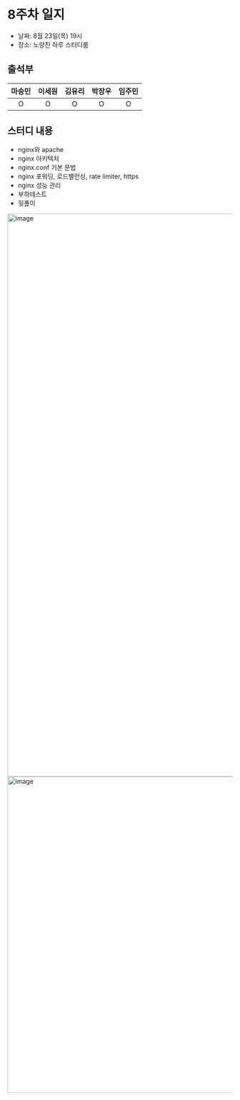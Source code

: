 # 8주차 일지
- 날짜: 8월 23일(목) 19시
- 장소: 노량진 하루 스터디룸

## 출석부
|마승민|이세원|김유리|박장우|임주민|
|:---:|:---:|:---:|:---:|:---:|
|O|O|O|O|O|

## 스터디 내용
- nginx와 apache
- nginx 아키텍처
- nginx.conf 기본 문법
- nginx 포워딩, 로드밸런싱, rate limiter, https
- nginx 성능 관리
- 부하테스트
- 뒷풀이

 <img width="1262" alt="image" src="https://github.com/user-attachments/assets/22f3349b-80b5-4592-8e27-8b2db1660659">
<img width="709" alt="image" src="https://github.com/user-attachments/assets/29213696-da9f-4c1c-a43e-555b5cf9a6e1">

